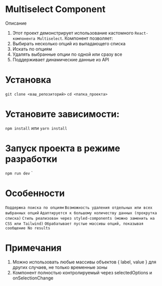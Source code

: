 # Multiselect Component

Описание

1. Этот проект демонстрирует использование кастомного `React-компонента Multiselect`. Компонент позволяет:
2. Выбирать несколько опций из выпадающего списка
3. Искать по опциям
4. Удалять выбранные опции по одной или сразу все
5. Поддерживает динамические данные из API

# Установка

`git clone <ваш_репозиторий>`
`cd <папка_проекта>`

# Установите зависимости:

`npm install`
или
`yarn install`

# Запуск проекта в режиме разработки

`npm run dev`
`

# Особенности

`Поддержка поиска по опциям`
`Возможность удаления отдельных или всех выбранных опций`
`Адаптируется к большому количеству данных (прокрутка списка)`
`Стиль реализован через styled-components (можно заменить на CSS или Tailwind)`
`Обрабатывает пустые массивы опций, показывая сообщение No results`

# Примечания

1. Можно использовать любые массивы объектов { label, value } для других случаев, не только временные зоны
2. Компонент полностью контролируемый через selectedOptions и onSelectionChange
